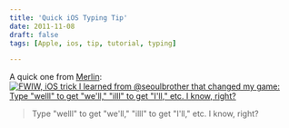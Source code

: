 ```yaml
---
title: 'Quick iOS Typing Tip'
date: 2011-11-08
draft: false
tags: [Apple, ios, tip, tutorial, typing]

---
```


A quick one from [Merlin](http://twitter.com/#!/hotdogsladies/statuses/133989653782077440): [![FWIW, iOS trick I learned from @seoulbrother that changed my game: Type "welll" to get "we'll," "illl" to get "I'll," etc. I know, right?](https://chrisenns.com/wp-content/uploads/2011/11/Screen-Shot-2011-11-08-at-4.29.55-PM.png "Twitter iOS Typing Tip")](http://twitter.com/#!/hotdogsladies/statuses/133989653782077440)

> Type "welll" to get "we'll," "illl" to get "I'll," etc. I know, right?